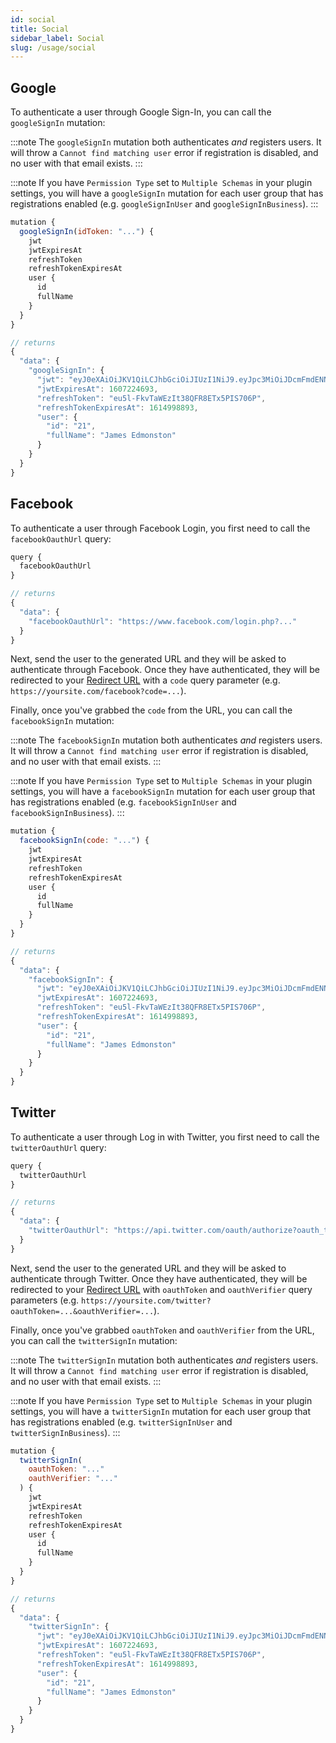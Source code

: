 ```yaml
---
id: social
title: Social
sidebar_label: Social
slug: /usage/social
---
```


## Google

To authenticate a user through Google Sign-In, you can call the `googleSignIn` mutation:

:::note
The `googleSignIn` mutation both authenticates _and_ registers users. It will throw a `Cannot find matching user` error if registration is disabled, and no user with that email exists.
:::

:::note
If you have `Permission Type` set to `Multiple Schemas` in your plugin settings, you will have a `googleSignIn` mutation for each user group that has registrations enabled (e.g. `googleSignInUser` and `googleSignInBusiness`).
:::

```javascript
mutation {
  googleSignIn(idToken: "...") {
    jwt
    jwtExpiresAt
    refreshToken
    refreshTokenExpiresAt
    user {
      id
      fullName
    }
  }
}

// returns
{
  "data": {
    "googleSignIn": {
      "jwt": "eyJ0eXAiOiJKV1QiLCJhbGciOiJIUzI1NiJ9.eyJpc3MiOiJDcmFmdENNUyIsImlhdCI6MTYwNzIyMjg5MywiZXhwIjoxNjA3MjI0NjkzLCJzdWIiOi...",
      "jwtExpiresAt": 1607224693,
      "refreshToken": "eu5l-FkvTaWEzIt38QFR8ETx5PIS706P",
      "refreshTokenExpiresAt": 1614998893,
      "user": {
        "id": "21",
        "fullName": "James Edmonston"
      }
    }
  }
}
```

## Facebook

To authenticate a user through Facebook Login, you first need to call the `facebookOauthUrl` query:

```javascript
query {
  facebookOauthUrl
}

// returns
{
  "data": {
    "facebookOauthUrl": "https://www.facebook.com/login.php?..."
  }
}
```

Next, send the user to the generated URL and they will be asked to authenticate through Facebook. Once they have authenticated, they will be redirected to your [Redirect URL](/settings/social#redirect-url) with a `code` query parameter (e.g. `https://yoursite.com/facebook?code=...`).

Finally, once you've grabbed the `code` from the URL, you can call the `facebookSignIn` mutation:

:::note
The `facebookSignIn` mutation both authenticates _and_ registers users. It will throw a `Cannot find matching user` error if registration is disabled, and no user with that email exists.
:::

:::note
If you have `Permission Type` set to `Multiple Schemas` in your plugin settings, you will have a `facebookSignIn` mutation for each user group that has registrations enabled (e.g. `facebookSignInUser` and `facebookSignInBusiness`).
:::

```javascript
mutation {
  facebookSignIn(code: "...") {
    jwt
    jwtExpiresAt
    refreshToken
    refreshTokenExpiresAt
    user {
      id
      fullName
    }
  }
}

// returns
{
  "data": {
    "facebookSignIn": {
      "jwt": "eyJ0eXAiOiJKV1QiLCJhbGciOiJIUzI1NiJ9.eyJpc3MiOiJDcmFmdENNUyIsImlhdCI6MTYwNzIyMjg5MywiZXhwIjoxNjA3MjI0NjkzLCJzdWIiOi...",
      "jwtExpiresAt": 1607224693,
      "refreshToken": "eu5l-FkvTaWEzIt38QFR8ETx5PIS706P",
      "refreshTokenExpiresAt": 1614998893,
      "user": {
        "id": "21",
        "fullName": "James Edmonston"
      }
    }
  }
}
```

## Twitter

To authenticate a user through Log in with Twitter, you first need to call the `twitterOauthUrl` query:

```javascript
query {
  twitterOauthUrl
}

// returns
{
  "data": {
    "twitterOauthUrl": "https://api.twitter.com/oauth/authorize?oauth_token=..."
  }
}
```

Next, send the user to the generated URL and they will be asked to authenticate through Twitter. Once they have authenticated, they will be redirected to your [Redirect URL](/settings/social#redirect-url-1) with `oauthToken` and `oauthVerifier` query parameters (e.g. `https://yoursite.com/twitter?oauthToken=...&oauthVerifier=...`).

Finally, once you've grabbed `oauthToken` and `oauthVerifier` from the URL, you can call the `twitterSignIn` mutation:

:::note
The `twitterSignIn` mutation both authenticates _and_ registers users. It will throw a `Cannot find matching user` error if registration is disabled, and no user with that email exists.
:::

:::note
If you have `Permission Type` set to `Multiple Schemas` in your plugin settings, you will have a `twitterSignIn` mutation for each user group that has registrations enabled (e.g. `twitterSignInUser` and `twitterSignInBusiness`).
:::

```javascript
mutation {
  twitterSignIn(
    oauthToken: "..."
    oauthVerifier: "..."
  ) {
    jwt
    jwtExpiresAt
    refreshToken
    refreshTokenExpiresAt
    user {
      id
      fullName
    }
  }
}

// returns
{
  "data": {
    "twitterSignIn": {
      "jwt": "eyJ0eXAiOiJKV1QiLCJhbGciOiJIUzI1NiJ9.eyJpc3MiOiJDcmFmdENNUyIsImlhdCI6MTYwNzIyMjg5MywiZXhwIjoxNjA3MjI0NjkzLCJzdWIiOi...",
      "jwtExpiresAt": 1607224693,
      "refreshToken": "eu5l-FkvTaWEzIt38QFR8ETx5PIS706P",
      "refreshTokenExpiresAt": 1614998893,
      "user": {
        "id": "21",
        "fullName": "James Edmonston"
      }
    }
  }
}
```

